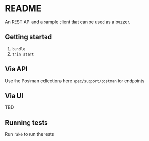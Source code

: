 # README

An REST API and a sample client that can be used as a buzzer.

## Getting started

1. `bundle`
2. `thin start`

## Via API

Use the Postman collections here `spec/support/postman` for endpoints

## Via UI

TBD

## Running tests

Run `rake` to run the tests
